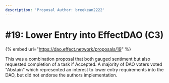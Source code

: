 ```yaml
---
description: 'Proposal Author: breekean2222'
---
```


# #19: Lower Entry into EffectDAO (C3)

{% embed url="https://dao.effect.network/proposals/19" %}

This was a combination proposal that both gauged sentiment but also requested completion of a task if Accepted. A majority of DAO voters voted "Abstain" which represented an interest to lower entry requirements into the DAO, but did not endorse the authors implementation.&#x20;
